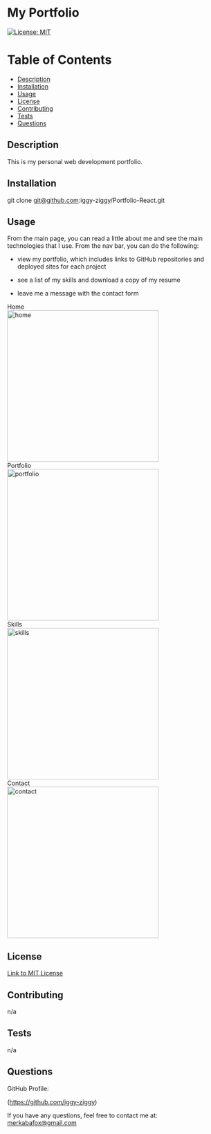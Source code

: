 # My Portfolio

[![License: MIT](https://img.shields.io/badge/License-MIT-yellow.svg)](https://opensource.org/licenses/MIT)

# Table of Contents

* [Description](#description)
* [Installation](#installation)
* [Usage](#usage)
* [License](#license)
* [Contributing](#contributing)
* [Tests](#tests)
* [Questions](#questions)

## Description

This is my personal web development portfolio.

## Installation

git clone git@github.com:iggy-ziggy/Portfolio-React.git

## Usage

From the main page, you can read a little about me and see the main technologies that I use. From the nav bar, you can do the following:

* view my portfolio, which includes links to GitHub repositories and deployed sites for each project

* see a list of my skills and download a copy of my resume

* leave me a message with the contact form

Home  
<img width="350" alt="home" src="https://github.com/iggy-ziggy/Portfolio-React/assets/128410000/b936f1d8-8f5d-40fa-a524-901532e815e5">  
Portfolio  
<img width="350" alt="portfolio" src="https://github.com/iggy-ziggy/Portfolio-React/assets/128410000/56120a97-7cd0-44b6-b4a9-8aceb18d6667">  
Skills  
<img width="350" alt="skills" src="https://github.com/iggy-ziggy/Portfolio-React/assets/128410000/d7e95fb3-5878-4ef7-8ea0-2f18d1d7143a">  
Contact  
<img width="350" alt="contact" src="https://github.com/iggy-ziggy/Portfolio-React/assets/128410000/97ae663e-20ab-4ef0-8532-733d788b16ea">  



## License
[Link to MIT License](https://opensource.org/licenses/MIT)

## Contributing

n/a

## Tests

n/a

## Questions

GitHub Profile: 

(https://github.com/iggy-ziggy)

If you have any questions, feel free to contact me at:
merkabafox@gmail.com

